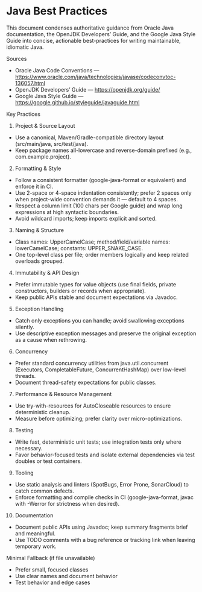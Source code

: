 # Java Best Practices

This document condenses authoritative guidance from Oracle Java documentation, the OpenJDK Developers’ Guide, and the Google Java Style Guide into concise, actionable best-practices for writing maintainable, idiomatic Java.

Sources
- Oracle Java Code Conventions — https://www.oracle.com/java/technologies/javase/codeconvtoc-136057.html
- OpenJDK Developers’ Guide — https://openjdk.org/guide/
- Google Java Style Guide — https://google.github.io/styleguide/javaguide.html

Key Practices

1. Project & Source Layout
- Use a canonical, Maven/Gradle-compatible directory layout (src/main/java, src/test/java).
- Keep package names all-lowercase and reverse-domain prefixed (e.g., com.example.project).

2. Formatting & Style
- Follow a consistent formatter (google-java-format or equivalent) and enforce it in CI.
- Use 2-space or 4-space indentation consistently; prefer 2 spaces only when project-wide convention demands it — default to 4 spaces.
- Respect a column limit (100 chars per Google guide) and wrap long expressions at high syntactic boundaries.
- Avoid wildcard imports; keep imports explicit and sorted.

3. Naming & Structure
- Class names: UpperCamelCase; method/field/variable names: lowerCamelCase; constants: UPPER_SNAKE_CASE.
- One top-level class per file; order members logically and keep related overloads grouped.

4. Immutability & API Design
- Prefer immutable types for value objects (use final fields, private constructors, builders or records when appropriate).
- Keep public APIs stable and document expectations via Javadoc.

5. Exception Handling
- Catch only exceptions you can handle; avoid swallowing exceptions silently.
- Use descriptive exception messages and preserve the original exception as a cause when rethrowing.

6. Concurrency
- Prefer standard concurrency utilities from java.util.concurrent (Executors, CompletableFuture, ConcurrentHashMap) over low-level threads.
- Document thread-safety expectations for public classes.

7. Performance & Resource Management
- Use try-with-resources for AutoCloseable resources to ensure deterministic cleanup.
- Measure before optimizing; prefer clarity over micro-optimizations.

8. Testing
- Write fast, deterministic unit tests; use integration tests only where necessary.
- Favor behavior-focused tests and isolate external dependencies via test doubles or test containers.

9. Tooling
- Use static analysis and linters (SpotBugs, Error Prone, SonarCloud) to catch common defects.
- Enforce formatting and compile checks in CI (google-java-format, javac with -Werror for strictness when desired).

10. Documentation
- Document public APIs using Javadoc; keep summary fragments brief and meaningful.
- Use TODO comments with a bug reference or tracking link when leaving temporary work.

Minimal Fallback (if file unavailable)
- Prefer small, focused classes
- Use clear names and document behavior
- Test behavior and edge cases

